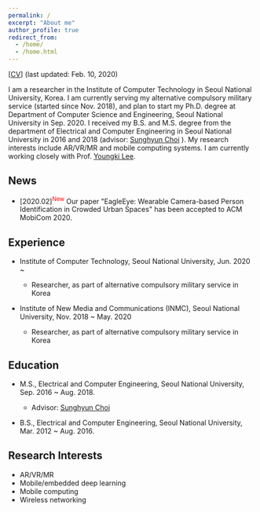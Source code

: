 ```yaml
---
permalink: /
excerpt: "About me"
author_profile: true
redirect_from: 
  - /home/
  - /home.html
---
```


[[CV](https://juheonyi.github.io/files/JuheonYi_CV.pdf)] (last updated: Feb. 10, 2020)

I am a researcher in the Institute of Computer Technology in Seoul National University, Korea. I am currently serving my alternative compulsory military service (started since Nov. 2018), and plan to start my Ph.D. degree at Department of Computer Science and Engineering, Seoul National University in Sep. 2020. I received my B.S. and M.S. degree from the department of Electrical and Computer Engineering in Seoul National University in 2016 and 2018 (advisor: [Sunghyun Choi](https://sites.google.com/view/sunghyun-chois-home) ). My research interests include AR/VR/MR and mobile computing systems. I am currently working closely with Prof. [Youngki Lee](http://youngkilee.blogspot.com/).

## News

* [2020.02]<sup><span style="color:red">New</span></sup> Our paper "EagleEye: Wearable Camera-based Person Identification in Crowded Urban Spaces" has been accepted to ACM MobiCom 2020.

## Experience

* Institute of Computer Technology, Seoul National University, Jun. 2020 ~
  * Researcher, as part of alternative compulsory military service in Korea

* Institute of New Media and Communications (INMC), Seoul National University, Nov. 2018 ~ May. 2020
  * Researcher, as part of alternative compulsory military service in Korea

## Education

* M.S., Electrical and Computer Engineering, Seoul National University, Sep. 2016 ~ Aug. 2018.
  * Advisor: [Sunghyun Choi](https://sites.google.com/view/sunghyun-chois-home) 

* B.S., Electrical and Computer Engineering, Seoul National University, Mar. 2012 ~ Aug. 2016.

## Research Interests

* AR/VR/MR
* Mobile/embedded deep learning
* Mobile computing
* Wireless networking
